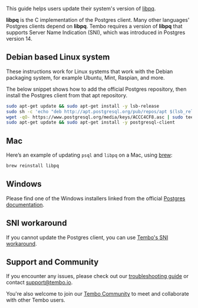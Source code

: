 This guide helps users update their system's version of [libpq](https://www.postgresql.org/docs/current/libpq.html).

**libpq** is the C implementation of the Postgres client. Many other languages' Postgres clients depend on **libpq**. Tembo requires a version of **libpq** that supports Server Name Indication (SNI), which was introduced in Postgres version 14.

## Debian based Linux system

These instructions work for Linux systems that work with the Debian packaging system, for example Ubuntu, Mint, Raspian, and more.

The below snippet shows how to add the official Postgres repository, then install the Postgres client from that apt repository.

```bash
sudo apt-get update && sudo apt-get install -y lsb-release
sudo sh -c 'echo "deb http://apt.postgresql.org/pub/repos/apt $(lsb_release -cs)-pgdg main" > /etc/apt/sources.list.d/pgdg.list'
wget -qO- https://www.postgresql.org/media/keys/ACCC4CF8.asc | sudo tee /etc/apt/trusted.gpg.d/pgdg.asc &>/dev/null
sudo apt-get update && sudo apt-get install -y postgresql-client
```

## Mac

Here’s an example of updating `psql` and `libpq` on a Mac, using [brew](https://brew.sh/):

```bash
brew reinstall libpq
```

## Windows

Please find one of the Windows installers linked from the official [Postgres documentation](https://www.postgresql.org/download/windows/).

## SNI workaround

If you cannot update the Postgres client, you can use [Tembo's SNI workaround](/docs/getting-started/quickstarts/sni-workaround).

## Support and Community

If you encounter any issues, please check out our [troubleshooting guide](/docs/product/cloud/troubleshooting) or contact [support@tembo.io](mailto:support@tembo.io).

You're also welcome to join our [Tembo Community](https://join.slack.com/t/tembocommunity/shared_invite/zt-23o25qt91-AnZoC1jhLMLubwia4GeNGw) to meet and collaborate with other Tembo users.
